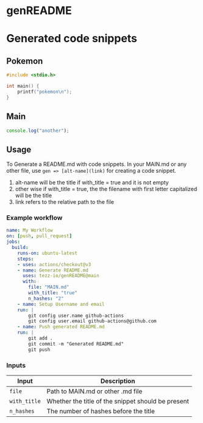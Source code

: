 # genREADME

# Generated code snippets
## Pokemon
```c
#include <stdio.h>

int main() {
    printf("pokemon\n");
}
```
## Main
```ts
console.log("another");
```


## Usage

To Generate a README.md with code snippets. In your MAIN.md or any other file, use
`gen => [alt-name](link)`
for creating a code snippet.
1. alt-name will be the title if with_title = true and it is not empty
2. other wise if with_title = true, the the filename with first letter capitalized will be the title
3. link refers to the relative path to the file

### Example workflow

```yaml
name: My Workflow
on: [push, pull_request]
jobs:
  build:
    runs-on: ubuntu-latest
    steps:
    - uses: actions/checkout@v3
    - name: Generate README.md
      uses: tezz-io/genREADME@main
      with:
        file: "MAIN.md"
        with_title: "true"
        n_hashes: "2"
    - name: Setup Username and email
    run: |
        git config user.name github-actions
        git config user.email github-actions@github.com
    - name: Push generated README.md  
    run: |
        git add .
        git commit -m "Generated README.md"
        git push
```

### Inputs

| Input                                             | Description                                        |
|------------------------------------------------------|-----------------------------------------------|
| `file`  | Path to MAIN.md or other .md file    |
| `with_title`  | Whether the title of the snippet should be present    |
| `n_hashes`  | The number of hashes before the title    |

